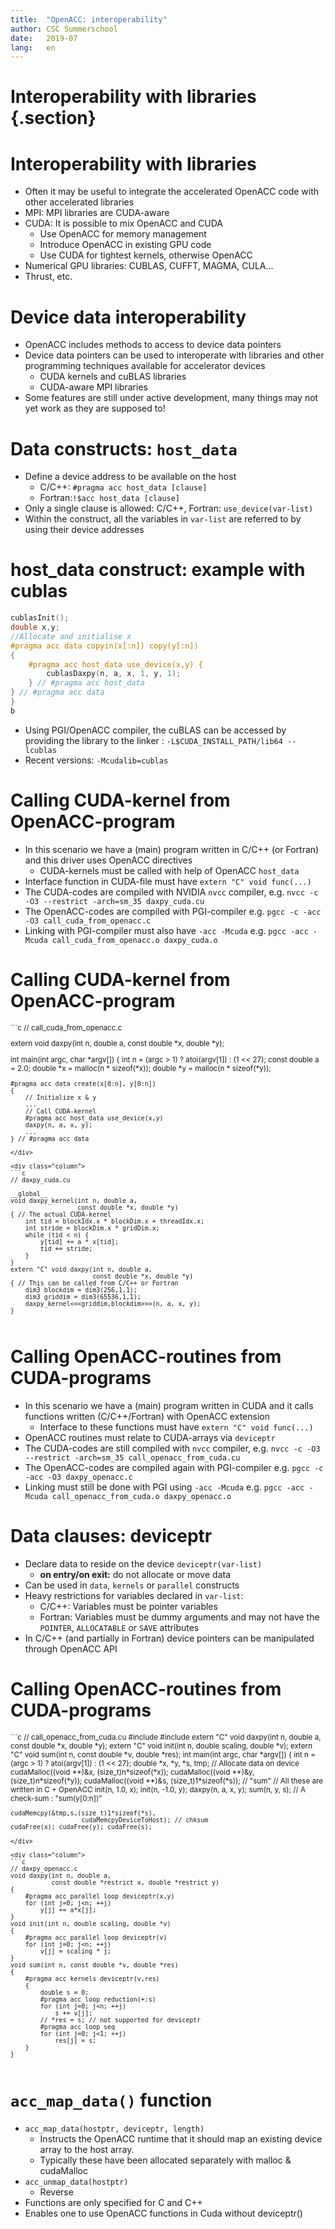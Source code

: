 ```yaml
---
title:  "OpenACC: interoperability"
author: CSC Summerschool
date:   2019-07
lang:   en
---
```


# Interoperability with libraries {.section}


# Interoperability with libraries

- Often it may be useful to integrate the accelerated OpenACC code with
  other accelerated libraries
- MPI: MPI libraries are CUDA-aware
- CUDA: It is possible to mix OpenACC and CUDA
    - Use OpenACC for memory management
    - Introduce OpenACC in existing GPU code
    - Use CUDA for tightest kernels, otherwise OpenACC
- Numerical GPU libraries: CUBLAS, CUFFT, MAGMA, CULA...
- Thrust, etc.


# Device data interoperability

- OpenACC includes methods to access to device data pointers
- Device data pointers can be used to interoperate with libraries and
  other programming techniques available for accelerator devices
    - CUDA kernels and cuBLAS libraries
    - CUDA-aware MPI libraries
- Some features are still under active development, many things may not
  yet work as they are supposed to!


# Data constructs: `host_data`

- Define a device address to be available on the host
    - C/C++: `#pragma acc host_data [clause]`
    - Fortran:`!$acc host_data [clause]`
- Only a single clause is allowed: C/C++, Fortran: `use_device(var-list)`
- Within the construct, all the variables in `var-list` are referred
  to by using their device addresses


# host_data construct: example with cublas

```c
cublasInit();
double x,y;
//Allocate and initialise x
#pragma acc data copyin(x[:n]) copy(y[:n])
{
    #pragma acc host_data use_device(x,y) {
        cublasDaxpy(n, a, x, 1, y, 1);
    } // #pragma acc host_data
} // #pragma acc data
}
b
```

- Using PGI/OpenACC compiler, the cuBLAS can be accessed by providing the
  library to the linker : `-L$CUDA_INSTALL_PATH/lib64 --lcublas`
- Recent versions: `-Mcudalib=cublas`


# Calling CUDA-kernel from OpenACC-program

- In this scenario we have a (main) program written in C/C++ (or Fortran)
  and this driver uses OpenACC directives
    - CUDA-kernels must be called with help of OpenACC `host_data`
- Interface function in CUDA-file must have `extern "C" void func(...)`
- The CUDA-codes are compiled with NVIDIA `nvcc` compiler, e.g.
  `nvcc -c -O3 --restrict -arch=sm_35 daxpy_cuda.cu`
- The OpenACC-codes are compiled with PGI-compiler e.g.
  `pgcc -c -acc -O3 call_cuda_from_openacc.c`
- Linking with PGI-compiler must also have `-acc -Mcuda` e.g.
  `pgcc -acc -Mcuda call_cuda_from_openacc.o daxpy_cuda.o`


# Calling CUDA-kernel from OpenACC-program
<small>
<div class="column">
```c
// call_cuda_from_openacc.c

extern void daxpy(int n, double a,
                  const double *x, double *y);

int main(int argc, char *argv[])
{
    int n = (argc > 1) ? atoi(argv[1]) : (1 << 27);
    const double a = 2.0;
    double *x = malloc(n * sizeof(*x));
    double *y = malloc(n * sizeof(*y));

    #pragma acc data create(x[0:n], y[0:n])
    {
        // Initialize x & y
        ...
        // Call CUDA-kernel
        #pragma acc host_data use_device(x,y)
        daxpy(n, a, x, y);
        ...
    } // #pragma acc data
```
</div>

<div class="column">
```c
// daxpy_cuda.cu

__global__
void daxpy_kernel(int n, double a,
                  const double *x, double *y)
{ // The actual CUDA-kernel
    int tid = blockIdx.x * blockDim.x + threadIdx.x;
    int stride = blockDim.x * gridDim.x;
    while (tid < n) {
        y[tid] += a * x[tid];
        tid += stride;
    }
}
extern "C" void daxpy(int n, double a,
                      const double *x, double *y)
{ // This can be called from C/C++ or Fortran
    dim3 blockdim = dim3(256,1,1);
    dim3 griddim = dim3(65536,1,1);
    daxpy_kernel<<<griddim,blockdim>>>(n, a, x, y);
}
```
</div>
</small>

# Calling OpenACC-routines from CUDA-programs

- In this scenario we have a (main) program written in CUDA and it calls
  functions written (C/C++/Fortran) with OpenACC extension
    - Interface to these functions must have `extern "C" void func(...)`
- OpenACC routines must relate to CUDA-arrays via `deviceptr`
- The CUDA-codes are still compiled with `nvcc` compiler, e.g.
  `nvcc -c -O3 --restrict -arch=sm_35 call_openacc_from_cuda.cu`
- The OpenACC-codes are compiled again with PGI-compiler e.g.
  `pgcc -c -acc -O3 daxpy_openacc.c`
- Linking must still be done with PGI using `-acc -Mcuda` e.g.
  `pgcc -acc -Mcuda call_openacc_from_cuda.o daxpy_openacc.o`


# Data clauses: deviceptr

- Declare data to reside on the device `deviceptr(var-list)`
    - **on entry/on exit:** do not allocate or move data
- Can be used in `data`, `kernels` or `parallel` constructs
- Heavy restrictions for variables declared in `var-list`:
    - C/C++: Variables must be pointer variables
    - Fortran: Variables must be dummy arguments and may not have the
      `POINTER`, `ALLOCATABLE` or `SAVE` attributes
- In C/C++ (and partially in Fortran) device pointers can be manipulated
  through OpenACC API


# Calling OpenACC-routines from CUDA-programs
<small>
<div class="column">
```c
// call_openacc_from_cuda.cu
#include <stdio.h>
#include <cuda.h>
extern "C" void daxpy(int n, double a,
                      const double *x, double *y);
extern "C" void init(int n, double scaling, double *v);
extern "C" void sum(int n, const double *v, double *res);
int main(int argc, char *argv[])
{
    int n = (argc > 1) ? atoi(argv[1]) : (1 << 27);
    double *x, *y, *s, tmp;
    // Allocate data on device
    cudaMalloc((void **)&x, (size_t)n*sizeof(*x));
    cudaMalloc((void **)&y, (size_t)n*sizeof(*y));
    cudaMalloc((void **)&s, (size_t)1*sizeof(*s)); // "sum"
    // All these are written in C + OpenACC
    init(n,  1.0, x); init(n, -1.0, y);
    daxpy(n, a, x, y);
    sum(n, y, s); // A check-sum : "sum(y[0:n])”

    cudaMemcpy(&tmp,s,(size_t)1*sizeof(*s),
                       cudaMemcpyDeviceToHost); // chksum
    cudaFree(x); cudaFree(y); cudaFree(s);
```
</div>

<div class="column">
```c
// daxpy_openacc.c
void daxpy(int n, double a,
           const double *restrict x, double *restrict y)
{
    #pragma acc parallel loop deviceptr(x,y)
    for (int j=0; j<n; ++j)
        y[j] += a*x[j];
}
void init(int n, double scaling, double *v)
{
    #pragma acc parallel loop deviceptr(v)
    for (int j=0; j<n; ++j)
        v[j] = scaling * j;
}
void sum(int n, const double *v, double *res)
{
    #pragma acc kernels deviceptr(v,res)
    {
        double s = 0;
        #pragma acc loop reduction(+:s)
        for (int j=0; j<n; ++j)
            s += v[j];
        // *res = s; // not supported for deviceptr
        #pragma acc loop seq
        for (int j=0; j<1; ++j)
            res[j] = s;
    }
}
```
</div>
</small>


# `acc_map_data()` function

- `acc_map_data(hostptr, deviceptr, length)`
    - Instructs the OpenACC runtime that it should map an existing device
      array to the host array.
    - Typically these have been allocated separately with malloc &
      cudaMalloc
- `acc_unmap_data(hostptr)`
    - Reverse
- Functions are only specified for C and C++
- Enables one to use OpenACC functions in Cuda without deviceptr()
